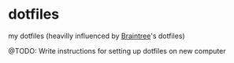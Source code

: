 dotfiles
========

my dotfiles (heavilly influenced by [Braintree](https://www.braintreepayments.com/)'s dotfiles)

@TODO: Write instructions for setting up dotfiles on new computer
